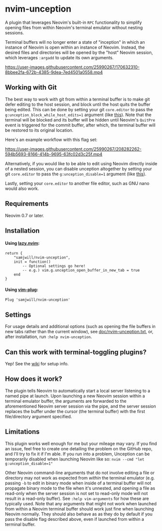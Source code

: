 # nvim-unception

A plugin that leverages Neovim's built-in `RPC` functionality to simplify
opening files from within Neovim's terminal emulator without nesting sessions.

Terminal buffers will no longer enter a state of "inception" in which an
instance of Neovim is open within an instance of Neovim. Instead, the desired
files and directories will be opened by the "host" Neovim session, which
leverages `:argadd` to update its own arguments.

https://user-images.githubusercontent.com/25990267/170632310-8bbee2fa-672b-4385-9dea-7ed4501a0558.mp4

## Working with Git

The best way to work with git from within a terminal buffer is to make git
defer editing to the host session, and block until the host quits the buffer
being edited. This can be done by setting your git `core.editor` to pass the
`g:unception_block_while_host_edits=1` argument
(like
[this](https://github.com/samjwill/dotfiles/blob/ba56af2ff49cd23ac19fcffe7840a78c58a89c9b/.gitconfig#L5)).
Note that the terminal will be blocked and its buffer will be hidden until Neovim's `QuitPre` event is triggered for the commit buffer, after which, the terminal buffer will be restored to its original location.

Here's an example workflow with this flag set:

https://user-images.githubusercontent.com/25990267/208282262-594b5693-8166-414b-9695-63fc02d3c25f.mp4

Alternatively, if you would like to be able to edit using Neovim directly
inside of a nested session, you can disable unception altogether by setting
your git `core.editor` to pass the `g:unception_disable=1` argument (like
[this](https://github.com/samjwill/dotfiles/blob/c59477c47867fb8f5560ba01d17722443428bc7e/.gitconfig#L5)).

Lastly, setting your `core.editor` to another file editor, such as GNU nano would also work.

## Requirements

Neovim 0.7 or later.

## Installation

#### Using [lazy.nvim](https://github.com/folke/lazy.nvim):
    return {
        "samjwill/nvim-unception",
        init = function()
            -- Optional settings go here!
            -- e.g.) vim.g.unception_open_buffer_in_new_tab = true
        end
    }

#### Using [vim-plug](https://github.com/junegunn/vim-plug):

    Plug 'samjwill/nvim-unception'

## Settings

For usage details and additional options (such as opening the file buffers in
new tabs rather than the current window), see
[doc/nvim-unception.txt](https://github.com/samjwill/nvim-unception/blob/main/doc/nvim-unception.txt),
or, after installation, run `:help nvim-unception`.

## Can this work with terminal-toggling plugins?

Yep! See the [wiki](https://github.com/samjwill/nvim-unception/wiki) for setup info.

## How does it work?

The plugin tells Neovim to automatically start a local server listening to a
named pipe at launch. Upon launching a new Neovim session within a terminal
emulator buffer, the arguments are forwarded to the aforementioned Neovim
server session via the pipe, and the server session replaces the buffer under
the cursor (the terminal buffer) with the first file/directory argument
specified.

## Limitations

This plugin works well enough for me but your mileage may vary. If you
find an issue, feel free to create one detailing the problem on the
GitHub repo, and I'll try to fix it if I'm able. If you run into a
problem, Unception can be temporarily disabled when launching Neovim
like so:
`nvim --cmd "let g:unception_disable=1"`

Other Neovim command-line arguments that do not involve editing a file or
directory may not work as expected from *within* the terminal emulator (e.g.
passing `-b` to edit in binary mode when inside of a terminal buffer will not
propagate binary mode to the file when it's unnested, and opening a file as
read-only when the server session is not set to read-only mode will not result
in a read-only buffer). See `:help vim-arguments` for how these are typically
used. Note that any arguments that might not work when launched from within a
Neovim terminal buffer should work just fine when launching Neovim normally.
They should also behave as as they do by default if you pass the disable flag
described above, even if launched from within a terminal buffer.
